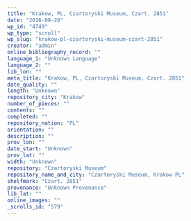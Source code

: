```yaml
---
title: "Krakow, PL, Czartoryski Museum, Czart. 2851"
date: "2016-09-28"
wp_id: "4749"
wp_type: "scroll"
wp_slug: "krakow-pl-czartoryski-museum-czart-2851"
creator: "admin"
online_bibliography_record: ""
language_1: "Unknown Language"
language_2: ""
lib_lon: ""
meta_title: "Krakow, PL, Czartoryski Museum, Czart. 2851"
date_quality: ""
length: "Unknown"
repository_city: "Krakow"
number_of_pieces: ""
contents: ""
completed: ""
repository_nation: "PL"
orientation: ""
description: ""
prov_lon: ""
date_start: "Unknown"
prov_lat: ""
width: "Unknown"
repository: "Czartoryski Museum"
repository_name_and_city: "Czartoryski Museum, Krakow PL"
shelfmark: "Czart. 2851"
provenance: "Unknown Provenance"
lib_lat: ""
online_images: ""
_scrolls_id: "579"
---
```



